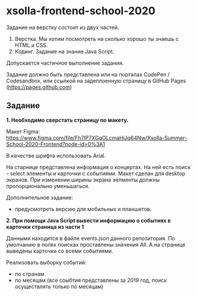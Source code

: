 # xsolla-frontend-school-2020

Задание на верстку состоит из двух частей.
1) Верстка. Мы хотим посмотреть на сколько хорошо ты знаешь с HTML и CSS. 
2) Кодинг. Задание на знание Java Script.

Допускается частичное выполнение задания.

Задание должно быть представлена или на порталах CodePen / Codesandbox, или ссылкой на задеплоенную страницу в GitHub Pages (https://pages.github.com)

## Задание
 
<b>1. Необходимо сверстать страницу по макету.</b>

Макет Figma: https://www.figma.com/file/Fh7IP7XGqOLcmaHiJq64Nw/Xsolla-Summer-School-2020-Frontend?node-id=0%3A1

В качестве шрифта использовать Arial.

На старнице представлена информация о концертах. На ней есть поиск - select элементы и карточки с событиями.
Макет сделан для desktop экранов. При изменении ширины экрана эелменты должны пропорционально уменьшаться.

Дополнительное задание:
 - предусмотреть версию для мобильных и планшетов.
 
<b>2. При помощи Java Script вывести информацию о событиях в карточки страница из части 1</b>

Данными находится в файле events.json данного репозитория.
По умолчанию в полях поисках проставлены значения All. А на странице выведены карточки со всеми событиями.

Реализовать выборку событий:
 - по странам
 - по месяцам (все соыбтия представлены за 2019 год, поиск осуществлять только по месяцам)